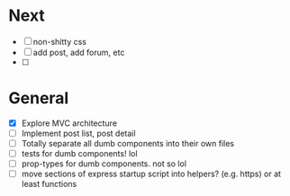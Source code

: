 # Next
+ [ ] non-shitty css
+ [ ] add post, add forum, etc
+ [ ] 

# General
+ [x] Explore MVC architecture
+ [ ] Implement post list, post detail
+ [ ] Totally separate all dumb components into their own files
+ [ ] tests for dumb components! lol
+ [ ] prop-types for dumb components. not so lol
+ [ ] move sections of express startup script into helpers? (e.g. https) or at least functions